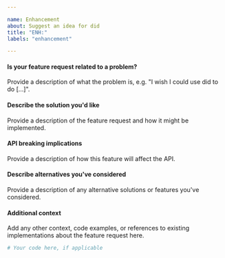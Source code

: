 ```yaml
---

name: Enhancement
about: Suggest an idea for did
title: "ENH:"
labels: "enhancement"

---
```


#### Is your feature request related to a problem?

Provide a description of what the problem is, e.g. "I wish I could use
did to do [...]".

#### Describe the solution you'd like

Provide a description of the feature request and how it might be implemented.

#### API breaking implications

Provide a description of how this feature will affect the API.

#### Describe alternatives you've considered

Provide a description of any alternative solutions or features you've considered.

#### Additional context

Add any other context, code examples, or references to existing implementations about
the feature request here.

```python
# Your code here, if applicable
```
